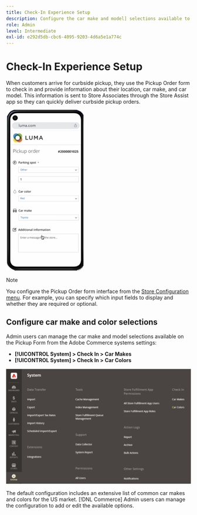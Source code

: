 ```yaml
---
title: Check-In Experience Setup
description: Configure the car make and model] selections available to curbside pickup customers when they complete the Pickup order form.
role: Admin
level: Intermediate
exl-id: e292d5db-cbc6-4095-9203-4d6a5e1a774c
---
```

# Check-In Experience Setup

When customers arrive for curbside pickup, they use the Pickup Order form to check in and provide information about their location, car make, and car model. This information is sent to Store Associates through the Store Assist app so they can quickly deliver curbside pickup orders.

![[!DNL Check-In Experience Car Make] and [!DNL Model] settings for curbside pickup](assets/checkin-system-settings-car-options.png)

>[!NOTE]
>
>You configure the Pickup Order form interface from the [Store Configuration menu](merchant-store-configuration.md#configure-check-in-experience-interface-options). For example, you can specify which input fields to display and whether they are required or optional.


## Configure car make and color selections

Admin users can manage the car make and model selections available on the Pickup Form from the Adobe Commerce systems settings: 

- **[!UICONTROL System] > Check In > Car Makes**
- **[!UICONTROL System] > Check In > Car Colors**

![[!DNL Check-In Experience system configuration for curbside pickup]](assets/check-in-experience-system-config.png)

The default configuration includes an extensive list of common car makes and colors for the US market. [!DNL Commerce] Admin users can manage the configuration to add or edit the available options.
